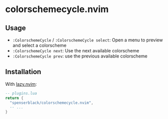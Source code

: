 # colorschemecycle.nvim

## Usage

- `:ColorschemeCycle` / `:ColorschemeCycle select`: Open a menu to preview and select a colorscheme
- `:ColorschemeCycle next`: Use the next available colorscheme
- `:ColorschemeCycle prev`: use the previous available colorscheme

## Installation

With [lazy.nvim][lazy-nvim]:

```lua
-- plugins.lua
return {
  "spenserblack/colorschemecycle.nvim",
  -- ...
}
```

[lazy-nvim]: https://github.com/folke/lazy.nvim
